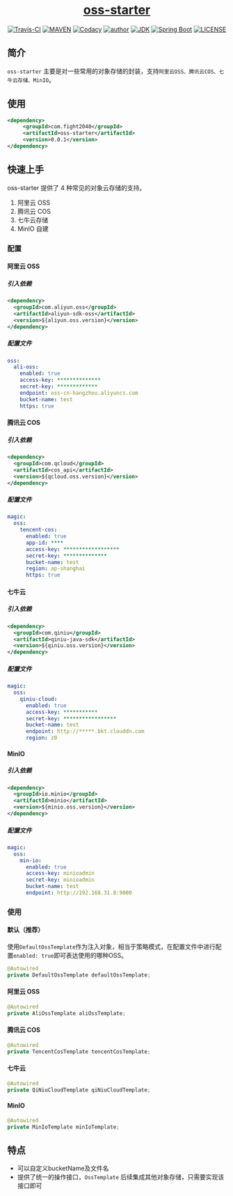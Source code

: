 <h1 align="center"><a href="https://github.com/xkcoding/magic-starter/tree/master/magic-starter-oss" target="_blank">oss-starter</a></h1>
<p align="center">
<a href="https://travis-ci.com/xkcoding/magic-starter" target="_blank"><img alt="Travis-CI" src="https://travis-ci.com/xkcoding/magic-starter.svg?branch=master"/></a>
  <a href="https://search.maven.org/artifact/com.xkcoding/magic-starter-oss" target="_blank"><img alt="MAVEN" src="https://img.shields.io/maven-central/v/com.xkcoding/magic-starter-oss.svg?color=brightgreen&label=Maven%20Central"></a>
  <a href="https://www.codacy.com/manual/xkcoding/magic-starter?utm_source=github.com&amp;utm_medium=referral&amp;utm_content=xkcoding/magic-starter&amp;utm_campaign=Badge_Grade" target="_blank"><img alt="Codacy" src="https://api.codacy.com/project/badge/Grade/6b998c3a533e451690b4164ab1acd164"/></a>
  <a href="https://xkcoding.com" target="_blank"><img alt="author" src="https://img.shields.io/badge/author-Yangkai.Shen-blue.svg"/></a>
  <a href="https://www.oracle.com/technetwork/java/javase/downloads/index.html" target="_blank"><img alt="JDK" src="https://img.shields.io/badge/JDK-1.8.0_162-orange.svg"/></a>
  <a href="https://docs.spring.io/spring-boot/docs/2.1.8.RELEASE/reference/html/" target="_blank"><img alt="Spring Boot" src="https://img.shields.io/badge/Spring Boot-2.1.8.RELEASE-brightgreen.svg"/></a>
  <a href="https://github.com/xkcoding/magic-starter/blob/master/LICENSE" target="_blank"><img alt="LICENSE" src="https://img.shields.io/github/license/xkcoding/magic-starter.svg"/></a>
</p>

## 简介

`oss-starter` 主要是对一些常用的对象存储的封装，支持`阿里云OSS、腾讯云COS、七牛云存储、MinIO`。

## 使用

```xml
<dependency>
     <groupId>com.fight2048</groupId>
     <artifactId>oss-starter</artifactId>
     <version>0.0.1</version>
</dependency>
```

## 快速上手

oss-starter 提供了 4 种常见的对象云存储的支持。
1. 阿里云 OSS
2. 腾讯云 COS
3. 七牛云存储
4. MinIO 自建


### 配置

#### 阿里云 OSS

##### 引入依赖

```xml
<dependency>
  <groupId>com.aliyun.oss</groupId>
  <artifactId>aliyun-sdk-oss</artifactId>
  <version>${aliyun.oss.version}</version>
</dependency>
```

##### 配置文件

```yaml
oss:
  ali-oss:
    enabled: true
    access-key: **************
    secret-key: *************
    endpoint: oss-cn-hangzhou.aliyuncs.com
    bucket-name: test
    https: true
```

#### 腾讯云 COS

##### 引入依赖

```xml
<dependency>
  <groupId>com.qcloud</groupId>
  <artifactId>cos_api</artifactId>
  <version>${qcloud.oss.version}</version>
</dependency>
```

##### 配置文件

```yaml
magic:
  oss:
    tencent-cos:
      enabled: true
      app-id: ****
      access-key: ******************
      secret-key: **************
      bucket-name: test
      region: ap-shanghai
      https: true
```

#### 七牛云

##### 引入依赖

```xml
<dependency>
  <groupId>com.qiniu</groupId>
  <artifactId>qiniu-java-sdk</artifactId>
  <version>${qiniu.oss.version}</version>
</dependency>
```

##### 配置文件

```yaml
magic:
  oss:
    qiniu-cloud:
      enabled: true
      access-key: ***********
      secret-key: *****************
      bucket-name: test
      endpoint: http://*****.bkt.clouddn.com
      region: z0
```

#### MinIO

##### 引入依赖

```xml
<dependency>
  <groupId>io.minio</groupId>
  <artifactId>minio</artifactId>
  <version>${minio.oss.version}</version>
</dependency>
```

##### 配置文件

```yaml
magic:
  oss:
    min-io:
      enabled: true
      access-key: minioadmin
      secret-key: minioadmin
      bucket-name: test
      endpoint: http://192.168.31.8:9000
```

### 使用

#### 默认（推荐）

使用`DefaultOssTemplate`作为注入对象，相当于策略模式，在配置文件中进行配置`enabled: true`即可表达使用的哪种OSS。

```java
@Autowired
private DefaultOssTemplate defaultOssTemplate;
```

#### 阿里云 OSS

```java
@Autowired
private AliOssTemplate aliOssTemplate;
```

#### 腾讯云 COS

```java
@Autowired
private TencentCosTemplate tencentCosTemplate;
```

#### 七牛云

```java
@Autowired
private QiNiuCloudTemplate qiNiuCloudTemplate;
```

#### MinIO

```java
@Autowired
private MinIoTemplate minIoTemplate;
```

## 特点

- 可以自定义bucketName及文件名
- 提供了统一的操作接口，`OssTemplate` 后续集成其他对象存储，只需要实现该接口即可